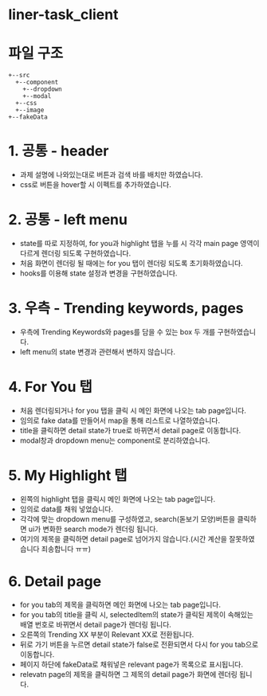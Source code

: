 # liner-task_client

# 파일 구조

```
+--src
  +--component
    +--dropdown
    +--modal
  +--css
  +--image
+--fakeData
```

# 1. 공통 - header

- 과제 설명에 나와있는대로 버튼과 검색 바를 배치만 하였습니다.
- css로 버튼을 hover할 시 이펙트를 추가하였습니다.

# 2. 공통 - left menu

- state를 따로 지정하여, for you과 highlight 탭을 누를 시 각각 main page 영역이 다르게 렌더링 되도록 구현하였습니다.
- 처음 화면이 렌더링 될 때에는 for you 탭이 렌더링 되도록 초기화하였습니다.
- hooks를 이용해 state 설정과 변경을 구현하였습니다.

# 3. 우측 - Trending keywords, pages

- 우측에 Trending Keywords와 pages를 담을 수 있는 box 두 개를 구현하였습니다.
- left menu의 state 변경과 관련해서 변하지 않습니다.

# 4. For You 탭

- 처음 렌더링되거나 for you 탭을 클릭 시 메인 화면에 나오는 tab page입니다.
- 임의로 fake data를 만들어서 map을 통해 리스트로 나열하였습니다.
- title을 클릭하면 detail state가 true로 바뀌면서 detail page로 이동합니다.
- modal창과 dropdown menu는 component로 분리하였습니다.

# 5. My Highlight 탭

- 왼쪽의 highlight 탭을 클릭시 메인 화면에 나오는 tab page입니다.
- 임의로 data를 채워 넣었습니다.
- 각각에 맞는 dropdown menu를 구성하였고, search(돋보기 모양)버튼을 클릭하면 ui가 변화한 search mode가 렌더링 됩니다.
- 여기의 제목을 클릭하면 detail page로 넘어가지 않습니다.(시간 계산을 잘못하였습니다 죄송합니다 ㅠㅠ)

# 6. Detail page

- for you tab의 제목을 클릭하면 메인 화면에 나오는 tab page입니다.
- for you tab의 title을 클릭 시, selectedItem의 state가 클릭된 제목이 속해있는 배열 번호로 바뀌면서 detail page가 렌더링 됩니다.
- 오른쪽의 Trending XX 부분이 Relevant XX로 전환됩니다.
- 뒤로 가기 버튼을 누르면 detail state가 false로 전환되면서 다시 for you tab으로 이동합니다.
- 페이지 하단에 fakeData로 채워넣은 relevant page가 목록으로 표시됩니다.
- relevatn page의 제목을 클릭하면 그 제목의 detail page가 화면에 렌더링 됩니다.

